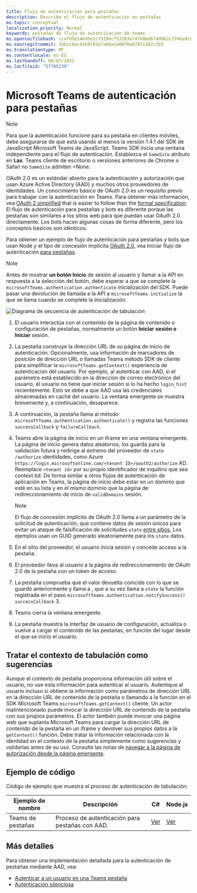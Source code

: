 ```yaml
---
title: Flujo de autenticación para pestañas
description: Describe el flujo de autenticación en pestañas
ms.topic: conceptual
localization_priority: Normal
keywords: pestañas de flujo de autenticación de teams
ms.openlocfilehash: ccafd5b14e95e2cf319dcf53263e747e0bd67dd062c724ba9c8b736ec6c547db
ms.sourcegitcommit: 3ab1cbec41b9783a7abba1e0870a67831282c3b5
ms.translationtype: MT
ms.contentlocale: es-ES
ms.lasthandoff: 08/07/2021
ms.locfileid: "57705230"
---
```

# <a name="microsoft-teams-authentication-flow-for-tabs"></a>Microsoft Teams de autenticación para pestañas

> [!NOTE]
> Para que la autenticación funcione para su pestaña en clientes móviles, debe asegurarse de que está usando al menos la versión 1.4.1 del SDK de JavaScript Microsoft Teams de JavaScript.
> Teams SDK inicia una ventana independiente para el flujo de autenticación. Establezca el `SameSite` atributo en **Lax**. Teams cliente de escritorio o versiones anteriores de Chrome o Safari no `SameSite` admiten =None.

OAuth 2.0 es un estándar abierto para la autenticación y autorización que usan Azure Active Directory (AAD) y muchos otros proveedores de identidades. Un conocimiento básico de OAuth 2.0 es un requisito previo para trabajar con la autenticación en Teams. Para obtener más información, vea [OAuth 2 simplified](https://aaronparecki.com/oauth-2-simplified/) that is easier to follow than the [formal specification](https://oauth.net/2/). El flujo de autenticación para pestañas y bots es diferente porque las pestañas son similares a los sitios web para que puedan usar OAuth 2.0 directamente. Los bots hacen algunas cosas de forma diferente, pero los conceptos básicos son idénticos.

Para obtener un ejemplo de flujo de autenticación para pestañas y bots que usan Node y el tipo de concesión implícita [OAuth 2.0](https://oauth.net/2/grant-types/implicit/), vea Iniciar flujo de autenticación [para pestañas](~/tabs/how-to/authentication/auth-tab-aad.md#initiate-authentication-flow).

> [!NOTE]
> Antes de mostrar **un botón Inicio** de sesión al usuario y llamar a la API en respuesta a la selección del botón, debe esperar a que se complete la `microsoftTeams.authentication.authenticate` inicialización del SDK. Puede pasar una devolución de llamada a la API a `microsoftTeams.initialize` la que se llama cuando se complete la inicialización.

![Diagrama de secuencia de autenticación de tabulación](~/assets/images/authentication/tab_auth_sequence_diagram.png)

1. El usuario interactúa con el contenido de la página de contenido o configuración de pestañas, normalmente un botón **Iniciar** **sesión o Iniciar** sesión.
2. La pestaña construye la dirección URL de su página de inicio de autenticación. Opcionalmente, usa información de marcadores de posición de dirección URL o llamadas Teams método SDK de cliente para simplificar la `microsoftTeams.getContext()` experiencia de autenticación del usuario. Por ejemplo, al autenticar con AAD, si el parámetro está establecido en la dirección de correo electrónico del usuario, el usuario no tiene que iniciar sesión si lo ha hecho `login_hint` recientemente. Esto se debe a que AAD usa las credenciales almacenadas en caché del usuario. La ventana emergente se muestra brevemente y, a continuación, desaparece.
3. A continuación, la pestaña llama al método `microsoftTeams.authentication.authenticate()` y registra las funciones `successCallback` y `failureCallback`.
4. Teams abre la página de inicio en un iframe en una ventana emergente. La página de inicio genera datos aleatorios, los guarda para la validación futura y redirige al extremo del proveedor de `state` `/authorize` identidades, como Azure `https://login.microsoftonline.com/<tenant ID>/oauth2/authorize` AD. Reemplace `<tenant id>` por su propio identificador de inquilino que sea context.tid.
De forma similar a otros flujos de autenticación de aplicación en Teams, la página de inicio debe estar en un dominio que esté en su lista y en el mismo dominio que la página de redireccionamiento de inicio de `validDomains` sesión.

    > [!NOTE]
    > El flujo de concesión implícito de OAuth 2.0 llama a un parámetro de la solicitud de autenticación, que contiene datos de sesión únicos para evitar un ataque de falsificación de solicitudes `state` [entre sitios.](https://en.wikipedia.org/wiki/Cross-site_request_forgery) Los ejemplos usan un GUID generado aleatoriamente para los `state` datos.

5. En el sitio del proveedor, el usuario inicia sesión y concede acceso a la pestaña.
6. El proveedor lleva al usuario a la página de redireccionamiento de OAuth 2.0 de la pestaña con un token de acceso.
7. La pestaña comprueba que el valor devuelto coincide con lo que se guardó anteriormente y llama a , que a su vez llama a `state` la función registrada en el paso `microsoftTeams.authentication.notifySuccess()` `successCallback` 3.
8. Teams cierra la ventana emergente.
9. La pestaña muestra la interfaz de usuario de configuración, actualiza o vuelve a cargar el contenido de las pestañas, en función del lugar desde el que se inició el usuario.

## <a name="treat-tab-context-as-hints"></a>Tratar el contexto de tabulación como sugerencias

Aunque el contexto de pestaña proporciona información útil sobre el usuario, no use esta información para autenticar al usuario. Autentique al usuario incluso si obtiene la información como parámetros de dirección URL en la dirección URL de contenido de la pestaña o llamando a la función en el SDK Microsoft Teams `microsoftTeams.getContext()` cliente. Un actor malintencionado puede invocar la dirección URL de contenido de la pestaña con sus propios parámetros. El actor también puede invocar una página web que suplanta Microsoft Teams para cargar la dirección URL de contenido de la pestaña en un iframe y devolver sus propios datos a la `getContext()` función. Debe tratar la información relacionada con la identidad en el contexto de la pestaña simplemente como sugerencias y validarlas antes de su uso. Consulte las notas de [navegar a la página de autorización desde la página emergente](~/tabs/how-to/authentication/auth-tab-aad.md#navigate-to-the-authorization-page-from-your-popup-page).

## <a name="code-sample"></a>Ejemplo de código

Código de ejemplo que muestra el proceso de autenticación de tabulación:

| **Ejemplo de nombre** | **Descripción** | **C#** | **Node.js** |
|-----------------|-----------------|-------------|------------|
| Teams de pestañas | Proceso de autenticación para pestañas con AAD. | [Ver](https://github.com/OfficeDev/Microsoft-Teams-Samples/tree/main/samples/app-complete-sample/csharp) | [Ver](https://github.com/OfficeDev/Microsoft-Teams-Samples/tree/main/samples/app-complete-sample/nodejs) |

## <a name="more-details"></a>Más detalles

Para obtener una implementación detallada para la autenticación de pestañas mediante AAD, vea:

* [Autenticar a un usuario en una Teams pestaña](~/tabs/how-to/authentication/auth-tab-AAD.md)
* [Autenticación silenciosa](~/tabs/how-to/authentication/auth-silent-AAD.md)
